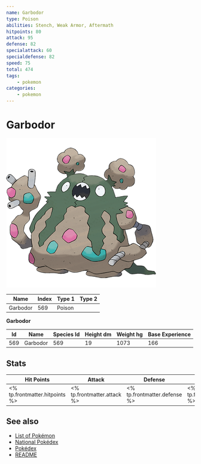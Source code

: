 ```yaml
---
name: Garbodor
type: Poison
abilities: Stench, Weak Armor, Aftermath
hitpoints: 80
attack: 95
defense: 82
specialattack: 60
specialdefense: 82
speed: 75
total: 474
tags:
    - pokemon
categories:
    - pokemon
---
```


# Garbodor


![Garbodor](images/569.png)

| **Name** | **Index** | **Type 1** | **Type 2** |
|----|----|----|----|
| Garbodor | 569 | Poison  |  |

**Garbodor** 




| **Id** | **Name** | **Species Id** | **Height dm** | **Weight hg** | **Base Experience** |
|--------|----------|----------------|------------|------------|---------------------|
| 569 | Garbodor | 569 | 19 | 1073 | 166 |



## Stats

| **Hit Points** | **Attack** | **Defense** | **Special Attack** | **Special Defense** | **Speed** | **Total** |
|----------------|------------|-------------|--------------------|---------------------|-----------|-----------|
| <% tp.frontmatter.hitpoints %> | <% tp.frontmatter.attack %> | <% tp.frontmatter.defense %> | <% tp.frontmatter.specialattack %> | <% tp.frontmatter.specialdefense %> | <% tp.frontmatter.speed %> | <% tp.frontmatter.total %> |

## See also

- [List of Pokémon](../pokemon.md)
- [National Pokédex](../national_pokedex.md)
- [Pokédex](../pokedex.md)
- [README](../README.md)
